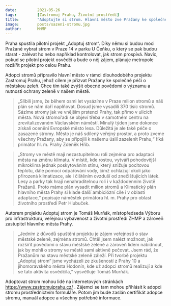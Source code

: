 ```yaml
---
date:         2021-05-26
tags:         [Zastromuj Prahu, Životní prostředí]
title:        "Adoptujte si strom. Hlavní město zve Pražany ke společné péči o městské stromy"
image: 	      posts/sazeni-stromu.jpg
author:       MHMP
---
```


Praha spustila pilotní projekt „Adoptuj strom“. Díky němu si budou moci Pražané vybrat strom v Praze 14 v parku U Čeňku, o který se pak budou starat - zalévat ho nebo například kontrolovat, jak strom prospívá. Navíc, pokud se pilotní projekt osvědčí a bude o něj zájem, plánuje metropole rozšířit projekt pro celou Prahu. 

Adopci stromů připravilo hlavní město v rámci dlouhodobého projektu Zastromuj Prahu, jehož cílem je přizvat Pražany ke společné péči o městskou zeleň. Chce tím také zvýšit obecné povědomí o významu a nutnosti ochrany zeleně v našem městě. 

> „Slíbili jsme, že během osmi let vysázíme v Praze milion stromů a náš plán se nám daří naplňovat. Dosud jsme vysadili 370 tisíc stromů. Sázíme stromy jak ve vnějším prstenci Prahy, tak přímo v ulicích města. Nová stromořadí se objeví třeba v samotném centru na zrevitalizovaném Václavském náměstí. Minulý týden jsme dokonce získali ocenění Evropské město lesa. Důležitá je ale také péče o zasazené stromy. Město je náš sdílený veřejný prostor, a proto zveme všechny Pražany, aby se připojili k našemu úsilí zazelenit Prahu,“ říká primátor hl. m. Prahy Zdeněk Hřib. 

> „Stromy ve městě mají nezastupitelnou roli zejména pro adaptaci města na změnu klimatu. V místě, kde rostou, vytváří pohodovější mikroklima jednak poskytováním stínu, který snižuje pocitovou teplotu, dále pomocí odpařování vody, čímž ochlazují okolí jako přirozená klimatizace, ale i čištěním ovzduší od znečišťujících látek. Lesy a parky tak hrají nenahraditelnou roli i v každodenním životě Pražanů. Proto máme plán vysadit milion stromů a Klimatický plán hlavního města Prahy si klade další ambiciózní cíle i v oblasti adaptace,“ popisuje náměstek primátora hl. m. Prahy pro oblast životního prostředí Petr Hlubuček.

Autorem projektu Adoptuj strom je Tomáš Murňák, místopředseda Výboru pro infrastrukturu, veřejnou vybavenost a životní prostředí ZHMP a zároveň zastupitel hlavního města Prahy. 

> „Jedním z důvodů spuštění projektu je zájem veřejnosti o stav městské zeleně, zejména stromů. Chtěl jsem nalézt možnost, jak rozšířit povědomí o stavu městské zeleně a zároveň lidem nabídnout, jak by mohli o stromy ve městě sami aktivně pečovat. Jsem rád, že Pražanům na stavu městské zeleně záleží. Při tvorbě projektu „Adoptuj strom“ jsme vycházeli ze zkušeností z Prahy 10 a jihomoravského města Hodonín, kde už adopci stromů realizují a kde se tato aktivita osvědčila,“ vysvětluje Tomáš Murňák.

Adoptovat strom mohou lidé na internetových stránkách https://www.zastromujprahu.cz/ . Zájemci se tam mohou přihlásit k adopci stromu prostřednictvím formuláře. Potom jim bude zaslán certifikát adopce stromu, manuál adopce a všechny potřebné informace.
